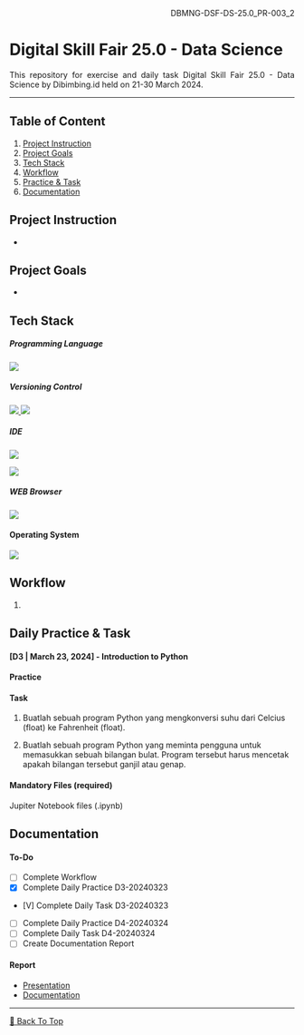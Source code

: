 <!--[Banner]-->
<kbd>
  <img align="center" width="auto" height="auto" style="border-radius: 10px" src=""/>
</kbd>

<p align="right">DBMNG-DSF-DS-25.0_PR-003_2</p>

# Digital Skill Fair 25.0 - Data Science
<p align="justify">
This repository for exercise and  daily task Digital Skill Fair 25.0 - Data Science by Dibimbing.id held on 21-30 March 2024.
</p>

---

## Table of Content
1. [Project Instruction](#project-instruction)
2. [Project Goals](#project-goals)
3. [Tech Stack](#tech-stack)
4. [Workflow](#workflow)
5. [Practice & Task](#daily-practice--task)
6. [Documentation](#documentation)

## Project Instruction
- 

## Project Goals
- 

## Tech Stack
##### Programming Language
<p align="justify">
  <!--[Python]-->
  <a href="">
    <img src="https://img.shields.io/badge/-Python-272727?style=flat-square&logo=python&logoColor="/>
  </a>

##### Versioning Control
<p align="justify">    
  <!--[Git]-->
  <a href="https://git-scm.com/">
    <img src="https://img.shields.io/badge/-Git-272727?style=flat-square&logo=git&logoColor="/>
  </a>
  <!--[GitHub]-->
  <a href="https://github.com/">
    <img src="https://img.shields.io/badge/-GitHub-272727?style=flat-square&logo=github&logoColor="/>
  </a>    
</p>    

##### IDE
<p align="justify">    
  <!--[Jupyter Notebook]-->
  <a href="https://colab.research.google.com/">
    <img src="https://img.shields.io/badge/-Jupyter%20Notebook-272727?style=flat-square&logo=jupyter&logoColor="/>
  </a>
</p>
  <!--[Google Colaboratory]-->
  <a href="https://colab.research.google.com/">
    <img src="https://img.shields.io/badge/-Google%20Colaboratory-272727?style=flat-square&logo=googlecolab&logoColor="/>
  </a>
</p>

##### WEB Browser
<p align="justify">    
  <!--[Microsoft Edge]-->
  <a href="">
    <img src="https://img.shields.io/badge/-Microsoft%20Edge-272727?style=flat-square&logo=microsoft-edge&logoColor=blue"/>
  </a>
</p>

#### Operating System
<p align="justify">
  <!--[MacOS]-->
  <a href="https://www.apple.com/id/macos">
    <img src="https://img.shields.io/badge/-macOS-272727?style=flat-square&logo=macos&logoColor="/>
  </a>
</p>

## Workflow
1. 

## Daily Practice & Task

#### [D3 | March 23, 2024] - Introduction to Python
#### Practice

#### Task
1. Buatlah sebuah program Python yang mengkonversi suhu dari Celcius (float) ke Fahrenheit (float).

2. Buatlah sebuah program Python yang meminta pengguna untuk memasukkan sebuah bilangan bulat. Program tersebut harus mencetak apakah bilangan tersebut ganjil atau genap.

#### Mandatory Files (required)
Jupiter Notebook files (.ipynb)

## Documentation
#### To-Do
- [ ] Complete Workflow
- [X] Complete Daily Practice D3-20240323
- [V] Complete Daily Task D3-20240323
- [ ] Complete Daily Practice D4-20240324
- [ ] Complete Daily Task D4-20240324
- [ ] Create Documentation Report

#### Report
- [Presentation]()
- [Documentation]()

---

[🔼 Back To Top](#project-name)